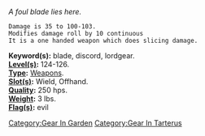 *A foul blade lies here.*

`Damage is 35 to 100-103.`  
`Modifies damage roll by 10 continuous`  
`It is a one handed weapon which does slicing damage.`

**Keyword(s):** blade, discord, lordgear.  
**[Level(s)](Object_Level.md "wikilink"):** 124-126.  
**[Type](:Category:_Object_Types.md "wikilink"):**
[Weapons](:Category:_Weapons.md "wikilink").  
**[Slot(s)](Object_Slots.md "wikilink"):** Wield, Offhand.  
**[Quality](Object_Quality.md "wikilink"):** 250 hps.  
**[Weight](Object_Weight.md "wikilink"):** 3 lbs.  
**[Flag(s)](:Category:_Object_Flags.md "wikilink"):** evil  

[Category:Gear In Garden](Category:Gear_In_Garden "wikilink")
[Category:Gear In Tarterus](Category:Gear_In_Tarterus "wikilink")
